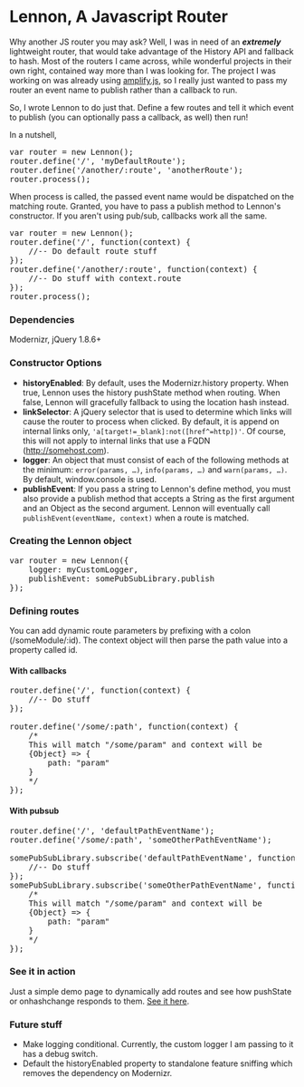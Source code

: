 # Lennon, A Javascript Router

Why another JS router you may ask?  Well, I was in need of an ***extremely*** lightweight router, that would take advantage of the History API and fallback to hash.  Most of the routers I came across, while wonderful projects in their own right, contained way more than I was looking for.  The project I was working on was already using [amplify.js](http://amplifyjs.com/), so I really just wanted to pass my router an event name to publish rather than a callback to run.

So, I wrote Lennon to do just that.  Define a few routes and tell it which event to publish (you can optionally pass a callback, as well) then run!

In a nutshell,
<pre>
var router = new Lennon();
router.define('/', 'myDefaultRoute');
router.define('/another/:route', 'anotherRoute');
router.process();
</pre>

When process is called, the passed event name would be dispatched on the matching route.  Granted, you have to pass a publish method to Lennon's constructor.  If you aren't using pub/sub, callbacks work all the same.
<pre>
var router = new Lennon();
router.define('/', function(context) {
    //-- Do default route stuff
});
router.define('/another/:route', function(context) {
    //-- Do stuff with context.route
});
router.process();
</pre>

### Dependencies
Modernizr, jQuery 1.8.6+

### Constructor Options
- **historyEnabled**: By default, uses the Modernizr.history property.  When true, Lennon uses the history pushState method when routing.  When false, Lennon will gracefully fallback to using the location hash instead.
- **linkSelector**: A jQuery selector that is used to determine which links will cause the router to process when clicked.  By default, it is append on internal links only, `'a[target!=_blank]:not([href^=http])'`.  Of course, this will not apply to internal links that use a FQDN (http://somehost.com).
- **logger**: An object that must consist of each of the following methods at the minimum: `error(params, …)`, `info(params, …)` and `warn(params, …)`.  By default, window.console is used.
- **publishEvent**: If you pass a string to Lennon's define method, you must also provide a publish method that accepts a String as the first argument and an Object as the second argument.  Lennon will eventually call `publishEvent(eventName, context)` when a route is matched.

### Creating the Lennon object
<pre>
var router = new Lennon({
    logger: myCustomLogger,
    publishEvent: somePubSubLibrary.publish
});
</pre>

### Defining routes
You can add dynamic route parameters by prefixing with a colon (/someModule/:id).  The context object will then parse the path value into a property called id.

#### With callbacks
<pre>
router.define('/', function(context) {
    //-- Do stuff
});

router.define('/some/:path', function(context) {
    /*
    This will match "/some/param" and context will be
    {Object} => {
        path: "param"
    }
    */
});
</pre>

#### With pubsub
<pre>
router.define('/', 'defaultPathEventName');
router.define('/some/:path', 'someOtherPathEventName');

somePubSubLibrary.subscribe('defaultPathEventName', function(context) {
    //-- Do stuff
});
somePubSubLibrary.subscribe('someOtherPathEventName', function(context) {
    /*
    This will match "/some/param" and context will be
    {Object} => {
        path: "param"
    }
    */
});
</pre>

### See it in action
Just a simple demo page to dynamically add routes and see how pushState or onhashchange responds to them.  [See it here](http://gabehayes.github.com/lennonjs/demo.html).

### Future stuff
- Make logging conditional.  Currently, the custom logger I am passing to it has a debug switch.
- Default the historyEnabled property to standalone feature sniffing which removes the dependency on Modernizr.
